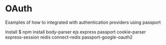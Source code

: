# OAuth
Examples of how to integrated with authentication providers using passport

Install
$ npm install body-parser ejs express passport cookie-parser express-session redis connect-redis passport-google-oauth2
